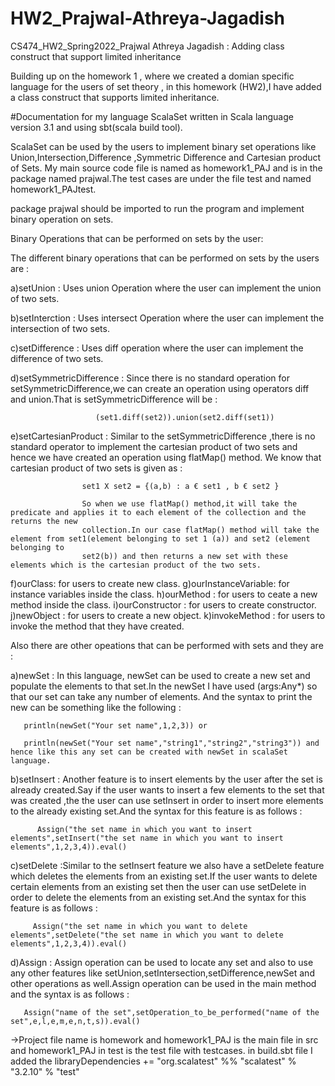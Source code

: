 # HW2_Prajwal-Athreya-Jagadish
CS474_HW2_Spring2022_Prajwal Athreya Jagadish : Adding class construct that support limited inheritance

Building up on the homework 1 , where we created a domian specific language for the users of set theory , in this homework (HW2),I have added a class construct that supports limited inheritance.

#Documentation for my language ScalaSet written in Scala language version 3.1 and using sbt(scala build tool).

ScalaSet can be used by the users to implement binary set operations like Union,Intersection,Difference ,Symmetric Difference and Cartesian product of Sets. My main source code file is named as homework1_PAJ and is in the package named prajwal.The test cases are under the file test and named homework1_PAJtest.

package prajwal should be imported to run the program and implement binary operation on sets.

Binary Operations that can be performed on sets by the user:

The different binary operations that can be performed on sets by the users are :

a)setUnion : Uses union Operation where the user can implement the union of two sets.

b)setInterction : Uses intersect Operation where the user can implement the intersection of two sets.

c)setDifference : Uses diff operation where the user can implement the difference of two sets.

d)setSymmetricDifference : Since there is no standard operation for setSymmetricDifference,we can create an operation using operators diff and union.That is setSymmetricDifference will be :

                       (set1.diff(set2)).union(set2.diff(set1))
e)setCartesianProduct : Similar to the setSymmetricDifference ,there is no standard operator to implement the cartesian product of two sets and hence we have created an operation using flatMap() method. We know that cartesian product of two sets is given as :

                    set1 X set2 = {(a,b) : a € set1 , b € set2 }
                    
                    So when we use flatMap() method,it will take the predicate and applies it to each element of the collection and the returns the new
                    collection.In our case flatMap() method will take the element from set1(element belonging to set 1 (a)) and set2 (element belonging to 
                    set2(b)) and then returns a new set with these elements which is the cartesian product of the two sets.
                    
f)ourClass: for users to create new class.
g)ourInstanceVariable: for instance variables inside the class.
h)ourMethod : for users to ceate a new method inside the class.
i)ourConstructor : for users to create constructor.
j)newObject : for users to create a new object.
k)invokeMethod : for users to invoke the method that they have created.

Also there are other opeations that can be performed with sets and they are :

a)newSet : In this language, newSet can be used to create a new set and populate the elements to that set.In the newSet I have used (args:Any*) so that our set can take any number of elements. And the syntax to print the new can be something like the following :

       println(newSet("Your set name",1,2,3)) or
       
       println(newSet("Your set name","string1","string2","string3")) and hence like this any set can be created with newSet in scalaSet language.
b)setInsert : Another feature is to insert elements by the user after the set is already created.Say if the user wants to insert a few elements to the set that was created ,the the user can use setInsert in order to insert more elements to the already existing set.And the syntax for this feature is as follows :

          Assign("the set name in which you want to insert elements",setInsert("the set name in which you want to insert elements",1,2,3,4)).eval()
c)setDelete :Similar to the setInsert feature we also have a setDelete feature which deletes the elements from an existing set.If the user wants to delete certain elements from an existing set then the user can use setDelete in order to delete the elements from an existing set.And the syntax for this feature is as follows :

         Assign("the set name in which you want to delete elements",setDelete("the set name in which you want to delete elements",1,2,3,4)).eval()
d)Assign : Assign operation can be used to locate any set and also to use any other features like setUnion,setIntersection,setDifference,newSet and other operations as well.Assign operation can be used in the main method and the syntax is as follows :

       Assign("name of the set",setOperation_to_be_performed("name of the set",e,l,e,m,e,n,t,s)).eval()
->Project file name is homework and homework1_PAJ is the main file in src and homework1_PAJ in test is the test file with testcases. in build.sbt file I added the libraryDependencies += "org.scalatest" %% "scalatest" % "3.2.10" % "test"

